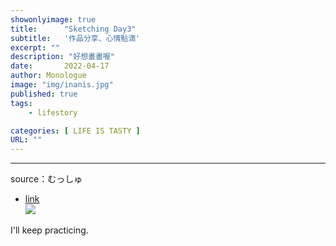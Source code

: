 ```yaml
---
showonlyimage: true
title:      "Sketching Day3"
subtitle:   '作品分享、心情點滴'
excerpt: ""
description: "好想畫畫喔"
date:       2022-04-17
author: Monologue    
image: "img/inanis.jpg"
published: true 
tags:
    - lifestory

categories: [ LIFE IS TASTY ]
URL: ""
---
```

***
source：むっしゅ  
* [link](https://twitter.com/omu001)  
![](/blog/sketch/d3-1.jpg)
  
I'll keep practicing.
<!--more-->
